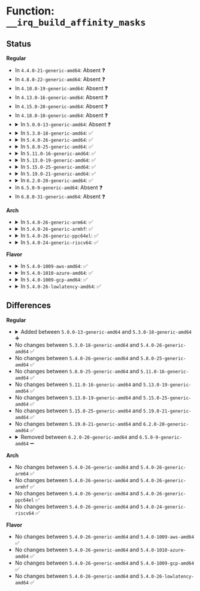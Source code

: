 # Function: <code>__irq_build_affinity_masks</code>

## Status
<b>Regular</b>
<ul>
<li>
In <code>4.4.0-21-generic-amd64</code>: Absent ❓
</li>
<li>
In <code>4.8.0-22-generic-amd64</code>: Absent ❓
</li>
<li>
In <code>4.10.0-19-generic-amd64</code>: Absent ❓
</li>
<li>
In <code>4.13.0-16-generic-amd64</code>: Absent ❓
</li>
<li>
In <code>4.15.0-20-generic-amd64</code>: Absent ❓
</li>
<li>
In <code>4.18.0-10-generic-amd64</code>: Absent ❓
</li>
<li>
<details>
<summary>In <code>5.0.0-13-generic-amd64</code>: Absent ❓</summary>

```json
{
  "name": "__irq_build_affinity_masks",
  "collision_type": "Unique Static",
  "inline_type": "Selective",
  "funcs": [
    {
      "addr": 18446744071579942512,
      "name": "__irq_build_affinity_masks",
      "external": false,
      "loc": "kernel/irq/affinity.c:97",
      "file": "kernel/irq/affinity.c",
      "inline": "not declared, inlined",
      "caller_inline": [],
      "caller_func": [
        "kernel/irq/affinity.c:irq_create_affinity_masks",
        "kernel/irq/affinity.c:irq_create_affinity_masks",
        "kernel/irq/affinity.c:irq_create_affinity_masks"
      ]
    }
  ],
  "symbols": [
    {
      "addr": 18446744071579942512,
      "name": "__irq_build_affinity_masks.isra.1",
      "section": ".text",
      "bind": "STB_LOCAL",
      "size": 1079
    }
  ]
}
```
</details>
</li>
<li>
<details>
<summary>In <code>5.3.0-18-generic-amd64</code>: ✅</summary>

```c
int __irq_build_affinity_masks(unsigned int startvec, unsigned int numvecs, unsigned int firstvec, cpumask_var_t * node_to_cpumask, const struct cpumask * cpu_mask, struct cpumask * nmsk, struct irq_affinity_desc * masks)
```

```json
{
  "name": "__irq_build_affinity_masks",
  "collision_type": "Unique Static",
  "inline_type": "No",
  "funcs": [
    {
      "addr": 18446744071579981280,
      "name": "__irq_build_affinity_masks",
      "external": false,
      "loc": "kernel/irq/affinity.c:97",
      "file": "kernel/irq/affinity.c",
      "inline": "seen, unknown",
      "caller_inline": [],
      "caller_func": [
        "kernel/irq/affinity.c:irq_create_affinity_masks",
        "kernel/irq/affinity.c:irq_create_affinity_masks",
        "kernel/irq/affinity.c:irq_create_affinity_masks"
      ]
    }
  ],
  "symbols": [
    {
      "addr": 18446744071579981280,
      "name": "__irq_build_affinity_masks",
      "section": ".text",
      "bind": "STB_LOCAL",
      "size": 1110
    }
  ]
}
```
</details>
</li>
<li>
<details>
<summary>In <code>5.4.0-26-generic-amd64</code>: ✅</summary>

```c
int __irq_build_affinity_masks(unsigned int startvec, unsigned int numvecs, unsigned int firstvec, cpumask_var_t * node_to_cpumask, const struct cpumask * cpu_mask, struct cpumask * nmsk, struct irq_affinity_desc * masks)
```

```json
{
  "name": "__irq_build_affinity_masks",
  "collision_type": "Unique Static",
  "inline_type": "No",
  "funcs": [
    {
      "addr": 18446744071580030944,
      "name": "__irq_build_affinity_masks",
      "external": false,
      "loc": "kernel/irq/affinity.c:247",
      "file": "kernel/irq/affinity.c",
      "inline": "seen, unknown",
      "caller_inline": [],
      "caller_func": [
        "kernel/irq/affinity.c:irq_create_affinity_masks",
        "kernel/irq/affinity.c:irq_create_affinity_masks"
      ]
    }
  ],
  "symbols": [
    {
      "addr": 18446744071580030944,
      "name": "__irq_build_affinity_masks",
      "section": ".text",
      "bind": "STB_LOCAL",
      "size": 1637
    }
  ]
}
```
</details>
</li>
<li>
<details>
<summary>In <code>5.8.0-25-generic-amd64</code>: ✅</summary>

```c
int __irq_build_affinity_masks(unsigned int startvec, unsigned int numvecs, unsigned int firstvec, cpumask_var_t * node_to_cpumask, const struct cpumask * cpu_mask, struct cpumask * nmsk, struct irq_affinity_desc * masks)
```

```json
{
  "name": "__irq_build_affinity_masks",
  "collision_type": "Unique Static",
  "inline_type": "No",
  "funcs": [
    {
      "addr": 18446744071580082384,
      "name": "__irq_build_affinity_masks",
      "external": false,
      "loc": "kernel/irq/affinity.c:247",
      "file": "kernel/irq/affinity.c",
      "inline": "seen, unknown",
      "caller_inline": [],
      "caller_func": [
        "kernel/irq/affinity.c:irq_build_affinity_masks",
        "kernel/irq/affinity.c:irq_build_affinity_masks"
      ]
    }
  ],
  "symbols": [
    {
      "addr": 18446744071580082384,
      "name": "__irq_build_affinity_masks",
      "section": ".text",
      "bind": "STB_LOCAL",
      "size": 822
    }
  ]
}
```
</details>
</li>
<li>
<details>
<summary>In <code>5.11.0-16-generic-amd64</code>: ✅</summary>

```c
int __irq_build_affinity_masks(unsigned int startvec, unsigned int numvecs, unsigned int firstvec, cpumask_var_t * node_to_cpumask, const struct cpumask * cpu_mask, struct cpumask * nmsk, struct irq_affinity_desc * masks)
```

```json
{
  "name": "__irq_build_affinity_masks",
  "collision_type": "Unique Static",
  "inline_type": "No",
  "funcs": [
    {
      "addr": 18446744071580064960,
      "name": "__irq_build_affinity_masks",
      "external": false,
      "loc": "kernel/irq/affinity.c:247",
      "file": "kernel/irq/affinity.c",
      "inline": "seen, unknown",
      "caller_inline": [],
      "caller_func": [
        "kernel/irq/affinity.c:irq_build_affinity_masks",
        "kernel/irq/affinity.c:irq_build_affinity_masks"
      ]
    }
  ],
  "symbols": [
    {
      "addr": 18446744071580064960,
      "name": "__irq_build_affinity_masks",
      "section": ".text",
      "bind": "STB_LOCAL",
      "size": 822
    }
  ]
}
```
</details>
</li>
<li>
<details>
<summary>In <code>5.13.0-19-generic-amd64</code>: ✅</summary>

```c
int __irq_build_affinity_masks(unsigned int startvec, unsigned int numvecs, unsigned int firstvec, cpumask_var_t * node_to_cpumask, const struct cpumask * cpu_mask, struct cpumask * nmsk, struct irq_affinity_desc * masks)
```

```json
{
  "name": "__irq_build_affinity_masks",
  "collision_type": "Unique Static",
  "inline_type": "No",
  "funcs": [
    {
      "addr": 18446744071580065408,
      "name": "__irq_build_affinity_masks",
      "external": false,
      "loc": "kernel/irq/affinity.c:247",
      "file": "kernel/irq/affinity.c",
      "inline": "seen, unknown",
      "caller_inline": [],
      "caller_func": [
        "kernel/irq/affinity.c:irq_build_affinity_masks",
        "kernel/irq/affinity.c:irq_build_affinity_masks"
      ]
    }
  ],
  "symbols": [
    {
      "addr": 18446744071580065408,
      "name": "__irq_build_affinity_masks",
      "section": ".text",
      "bind": "STB_LOCAL",
      "size": 1023
    }
  ]
}
```
</details>
</li>
<li>
<details>
<summary>In <code>5.15.0-25-generic-amd64</code>: ✅</summary>

```c
int __irq_build_affinity_masks(unsigned int startvec, unsigned int numvecs, unsigned int firstvec, cpumask_var_t * node_to_cpumask, const struct cpumask * cpu_mask, struct cpumask * nmsk, struct irq_affinity_desc * masks)
```

```json
{
  "name": "__irq_build_affinity_masks",
  "collision_type": "Unique Static",
  "inline_type": "No",
  "funcs": [
    {
      "addr": 18446744071580198880,
      "name": "__irq_build_affinity_masks",
      "external": false,
      "loc": "kernel/irq/affinity.c:247",
      "file": "kernel/irq/affinity.c",
      "inline": "seen, unknown",
      "caller_inline": [],
      "caller_func": [
        "kernel/irq/affinity.c:irq_build_affinity_masks",
        "kernel/irq/affinity.c:irq_build_affinity_masks"
      ]
    }
  ],
  "symbols": [
    {
      "addr": 18446744071580198880,
      "name": "__irq_build_affinity_masks",
      "section": ".text",
      "bind": "STB_LOCAL",
      "size": 1021
    }
  ]
}
```
</details>
</li>
<li>
<details>
<summary>In <code>5.19.0-21-generic-amd64</code>: ✅</summary>

```c
int __irq_build_affinity_masks(unsigned int startvec, unsigned int numvecs, unsigned int firstvec, cpumask_var_t * node_to_cpumask, const struct cpumask * cpu_mask, struct cpumask * nmsk, struct irq_affinity_desc * masks)
```

```json
{
  "name": "__irq_build_affinity_masks",
  "collision_type": "Unique Static",
  "inline_type": "No",
  "funcs": [
    {
      "addr": 18446744071580351984,
      "name": "__irq_build_affinity_masks",
      "external": false,
      "loc": "kernel/irq/affinity.c:247",
      "file": "kernel/irq/affinity.c",
      "inline": "seen, unknown",
      "caller_inline": [],
      "caller_func": [
        "kernel/irq/affinity.c:irq_build_affinity_masks",
        "kernel/irq/affinity.c:irq_build_affinity_masks"
      ]
    }
  ],
  "symbols": [
    {
      "addr": 18446744071580351984,
      "name": "__irq_build_affinity_masks",
      "section": ".text",
      "bind": "STB_LOCAL",
      "size": 1080
    }
  ]
}
```
</details>
</li>
<li>
<details>
<summary>In <code>6.2.0-20-generic-amd64</code>: ✅</summary>

```c
int __irq_build_affinity_masks(unsigned int startvec, unsigned int numvecs, unsigned int firstvec, cpumask_var_t * node_to_cpumask, const struct cpumask * cpu_mask, struct cpumask * nmsk, struct irq_affinity_desc * masks)
```

```json
{
  "name": "__irq_build_affinity_masks",
  "collision_type": "Unique Static",
  "inline_type": "No",
  "funcs": [
    {
      "addr": 18446744071580574288,
      "name": "__irq_build_affinity_masks",
      "external": false,
      "loc": "kernel/irq/affinity.c:247",
      "file": "kernel/irq/affinity.c",
      "inline": "seen, unknown",
      "caller_inline": [],
      "caller_func": [
        "kernel/irq/affinity.c:irq_build_affinity_masks",
        "kernel/irq/affinity.c:irq_build_affinity_masks"
      ]
    }
  ],
  "symbols": [
    {
      "addr": 18446744071580574288,
      "name": "__irq_build_affinity_masks",
      "section": ".text",
      "bind": "STB_LOCAL",
      "size": 1064
    }
  ]
}
```
</details>
</li>
<li>
In <code>6.5.0-9-generic-amd64</code>: Absent ❓
</li>
<li>
In <code>6.8.0-31-generic-amd64</code>: Absent ❓
</li>
</ul>
<b>Arch</b>
<ul>
<li>
<details>
<summary>In <code>5.4.0-26-generic-arm64</code>: ✅</summary>

```c
int __irq_build_affinity_masks(unsigned int startvec, unsigned int numvecs, unsigned int firstvec, cpumask_var_t * node_to_cpumask, const struct cpumask * cpu_mask, struct cpumask * nmsk, struct irq_affinity_desc * masks)
```

```json
{
  "name": "__irq_build_affinity_masks",
  "collision_type": "Unique Static",
  "inline_type": "No",
  "funcs": [
    {
      "addr": 18446603336491236008,
      "name": "__irq_build_affinity_masks",
      "external": false,
      "loc": "kernel/irq/affinity.c:247",
      "file": "kernel/irq/affinity.c",
      "inline": "seen, unknown",
      "caller_inline": [],
      "caller_func": [
        "kernel/irq/affinity.c:irq_create_affinity_masks",
        "kernel/irq/affinity.c:irq_create_affinity_masks"
      ]
    }
  ],
  "symbols": [
    {
      "addr": 18446603336491236008,
      "name": "__irq_build_affinity_masks",
      "section": ".text",
      "bind": "STB_LOCAL",
      "size": 1500
    }
  ]
}
```
</details>
</li>
<li>
<details>
<summary>In <code>5.4.0-26-generic-armhf</code>: ✅</summary>

```c
int __irq_build_affinity_masks(unsigned int startvec, unsigned int numvecs, unsigned int firstvec, cpumask_var_t * node_to_cpumask, const struct cpumask * cpu_mask, struct cpumask * nmsk, struct irq_affinity_desc * masks)
```

```json
{
  "name": "__irq_build_affinity_masks",
  "collision_type": "Unique Static",
  "inline_type": "No",
  "funcs": [
    {
      "addr": 3225249352,
      "name": "__irq_build_affinity_masks",
      "external": false,
      "loc": "kernel/irq/affinity.c:247",
      "file": "kernel/irq/affinity.c",
      "inline": "seen, unknown",
      "caller_inline": [],
      "caller_func": [
        "kernel/irq/affinity.c:irq_create_affinity_masks",
        "kernel/irq/affinity.c:irq_create_affinity_masks"
      ]
    }
  ],
  "symbols": [
    {
      "addr": 3225249352,
      "name": "__irq_build_affinity_masks",
      "section": ".text",
      "bind": "STB_LOCAL",
      "size": 1048
    }
  ]
}
```
</details>
</li>
<li>
<details>
<summary>In <code>5.4.0-26-generic-ppc64el</code>: ✅</summary>

```c
int __irq_build_affinity_masks(unsigned int startvec, unsigned int numvecs, unsigned int firstvec, cpumask_var_t * node_to_cpumask, const struct cpumask * cpu_mask, struct cpumask * nmsk, struct irq_affinity_desc * masks)
```

```json
{
  "name": "__irq_build_affinity_masks",
  "collision_type": "Unique Static",
  "inline_type": "No",
  "funcs": [
    {
      "addr": 13835058055284135680,
      "name": "__irq_build_affinity_masks",
      "external": false,
      "loc": "kernel/irq/affinity.c:247",
      "file": "kernel/irq/affinity.c",
      "inline": "seen, unknown",
      "caller_inline": [],
      "caller_func": [
        "kernel/irq/affinity.c:irq_build_affinity_masks",
        "kernel/irq/affinity.c:irq_build_affinity_masks"
      ]
    }
  ],
  "symbols": [
    {
      "addr": 13835058055284135680,
      "name": "__irq_build_affinity_masks",
      "section": ".text",
      "bind": "STB_LOCAL",
      "size": 1984
    }
  ]
}
```
</details>
</li>
<li>
<details>
<summary>In <code>5.4.0-24-generic-riscv64</code>: ✅</summary>

```c
int __irq_build_affinity_masks(unsigned int startvec, unsigned int numvecs, unsigned int firstvec, cpumask_var_t * node_to_cpumask, const struct cpumask * cpu_mask, struct cpumask * nmsk, struct irq_affinity_desc * masks)
```

```json
{
  "name": "__irq_build_affinity_masks",
  "collision_type": "Unique Static",
  "inline_type": "No",
  "funcs": [
    {
      "addr": 18446743936271766956,
      "name": "__irq_build_affinity_masks",
      "external": false,
      "loc": "kernel/irq/affinity.c:247",
      "file": "kernel/irq/affinity.c",
      "inline": "seen, unknown",
      "caller_inline": [],
      "caller_func": [
        "kernel/irq/affinity.c:irq_create_affinity_masks",
        "kernel/irq/affinity.c:irq_create_affinity_masks"
      ]
    }
  ],
  "symbols": [
    {
      "addr": 18446743936271766956,
      "name": "__irq_build_affinity_masks",
      "section": ".text",
      "bind": "STB_LOCAL",
      "size": 726
    }
  ]
}
```
</details>
</li>
</ul>
<b>Flavor</b>
<ul>
<li>
<details>
<summary>In <code>5.4.0-1009-aws-amd64</code>: ✅</summary>

```c
int __irq_build_affinity_masks(unsigned int startvec, unsigned int numvecs, unsigned int firstvec, cpumask_var_t * node_to_cpumask, const struct cpumask * cpu_mask, struct cpumask * nmsk, struct irq_affinity_desc * masks)
```

```json
{
  "name": "__irq_build_affinity_masks",
  "collision_type": "Unique Static",
  "inline_type": "No",
  "funcs": [
    {
      "addr": 18446744071579999680,
      "name": "__irq_build_affinity_masks",
      "external": false,
      "loc": "kernel/irq/affinity.c:247",
      "file": "kernel/irq/affinity.c",
      "inline": "seen, unknown",
      "caller_inline": [],
      "caller_func": [
        "kernel/irq/affinity.c:irq_create_affinity_masks",
        "kernel/irq/affinity.c:irq_create_affinity_masks"
      ]
    }
  ],
  "symbols": [
    {
      "addr": 18446744071579999680,
      "name": "__irq_build_affinity_masks",
      "section": ".text",
      "bind": "STB_LOCAL",
      "size": 1637
    }
  ]
}
```
</details>
</li>
<li>
<details>
<summary>In <code>5.4.0-1010-azure-amd64</code>: ✅</summary>

```c
int __irq_build_affinity_masks(unsigned int startvec, unsigned int numvecs, unsigned int firstvec, cpumask_var_t * node_to_cpumask, const struct cpumask * cpu_mask, struct cpumask * nmsk, struct irq_affinity_desc * masks)
```

```json
{
  "name": "__irq_build_affinity_masks",
  "collision_type": "Unique Static",
  "inline_type": "No",
  "funcs": [
    {
      "addr": 18446744071579938352,
      "name": "__irq_build_affinity_masks",
      "external": false,
      "loc": "kernel/irq/affinity.c:247",
      "file": "kernel/irq/affinity.c",
      "inline": "seen, unknown",
      "caller_inline": [],
      "caller_func": [
        "kernel/irq/affinity.c:irq_create_affinity_masks",
        "kernel/irq/affinity.c:irq_create_affinity_masks"
      ]
    }
  ],
  "symbols": [
    {
      "addr": 18446744071579938352,
      "name": "__irq_build_affinity_masks",
      "section": ".text",
      "bind": "STB_LOCAL",
      "size": 1637
    }
  ]
}
```
</details>
</li>
<li>
<details>
<summary>In <code>5.4.0-1009-gcp-amd64</code>: ✅</summary>

```c
int __irq_build_affinity_masks(unsigned int startvec, unsigned int numvecs, unsigned int firstvec, cpumask_var_t * node_to_cpumask, const struct cpumask * cpu_mask, struct cpumask * nmsk, struct irq_affinity_desc * masks)
```

```json
{
  "name": "__irq_build_affinity_masks",
  "collision_type": "Unique Static",
  "inline_type": "No",
  "funcs": [
    {
      "addr": 18446744071579991216,
      "name": "__irq_build_affinity_masks",
      "external": false,
      "loc": "kernel/irq/affinity.c:247",
      "file": "kernel/irq/affinity.c",
      "inline": "seen, unknown",
      "caller_inline": [],
      "caller_func": [
        "kernel/irq/affinity.c:irq_create_affinity_masks",
        "kernel/irq/affinity.c:irq_create_affinity_masks"
      ]
    }
  ],
  "symbols": [
    {
      "addr": 18446744071579991216,
      "name": "__irq_build_affinity_masks",
      "section": ".text",
      "bind": "STB_LOCAL",
      "size": 1637
    }
  ]
}
```
</details>
</li>
<li>
<details>
<summary>In <code>5.4.0-26-lowlatency-amd64</code>: ✅</summary>

```c
int __irq_build_affinity_masks(unsigned int startvec, unsigned int numvecs, unsigned int firstvec, cpumask_var_t * node_to_cpumask, const struct cpumask * cpu_mask, struct cpumask * nmsk, struct irq_affinity_desc * masks)
```

```json
{
  "name": "__irq_build_affinity_masks",
  "collision_type": "Unique Static",
  "inline_type": "No",
  "funcs": [
    {
      "addr": 18446744071580037952,
      "name": "__irq_build_affinity_masks",
      "external": false,
      "loc": "kernel/irq/affinity.c:247",
      "file": "kernel/irq/affinity.c",
      "inline": "seen, unknown",
      "caller_inline": [],
      "caller_func": [
        "kernel/irq/affinity.c:irq_create_affinity_masks",
        "kernel/irq/affinity.c:irq_create_affinity_masks"
      ]
    }
  ],
  "symbols": [
    {
      "addr": 18446744071580037952,
      "name": "__irq_build_affinity_masks",
      "section": ".text",
      "bind": "STB_LOCAL",
      "size": 1637
    }
  ]
}
```
</details>
</li>
</ul>

## Differences
<b>Regular</b>
<ul>
<li>
<details>
<summary>Added between <code>5.0.0-13-generic-amd64</code> and <code>5.3.0-18-generic-amd64</code> ➕</summary>

```c
int __irq_build_affinity_masks(unsigned int startvec, unsigned int numvecs, unsigned int firstvec, cpumask_var_t * node_to_cpumask, const struct cpumask * cpu_mask, struct cpumask * nmsk, struct irq_affinity_desc * masks)
```
</details>
</li>
<li>
No changes between <code>5.3.0-18-generic-amd64</code> and <code>5.4.0-26-generic-amd64</code> ✅
</li>
<li>
No changes between <code>5.4.0-26-generic-amd64</code> and <code>5.8.0-25-generic-amd64</code> ✅
</li>
<li>
No changes between <code>5.8.0-25-generic-amd64</code> and <code>5.11.0-16-generic-amd64</code> ✅
</li>
<li>
No changes between <code>5.11.0-16-generic-amd64</code> and <code>5.13.0-19-generic-amd64</code> ✅
</li>
<li>
No changes between <code>5.13.0-19-generic-amd64</code> and <code>5.15.0-25-generic-amd64</code> ✅
</li>
<li>
No changes between <code>5.15.0-25-generic-amd64</code> and <code>5.19.0-21-generic-amd64</code> ✅
</li>
<li>
No changes between <code>5.19.0-21-generic-amd64</code> and <code>6.2.0-20-generic-amd64</code> ✅
</li>
<li>
<details>
<summary>Removed between <code>6.2.0-20-generic-amd64</code> and <code>6.5.0-9-generic-amd64</code> ➖</summary>

```c
int __irq_build_affinity_masks(unsigned int startvec, unsigned int numvecs, unsigned int firstvec, cpumask_var_t * node_to_cpumask, const struct cpumask * cpu_mask, struct cpumask * nmsk, struct irq_affinity_desc * masks)
```
</details>
</li>
</ul>
<b>Arch</b>
<ul>
<li>
No changes between <code>5.4.0-26-generic-amd64</code> and <code>5.4.0-26-generic-arm64</code> ✅
</li>
<li>
No changes between <code>5.4.0-26-generic-amd64</code> and <code>5.4.0-26-generic-armhf</code> ✅
</li>
<li>
No changes between <code>5.4.0-26-generic-amd64</code> and <code>5.4.0-26-generic-ppc64el</code> ✅
</li>
<li>
No changes between <code>5.4.0-26-generic-amd64</code> and <code>5.4.0-24-generic-riscv64</code> ✅
</li>
</ul>
<b>Flavor</b>
<ul>
<li>
No changes between <code>5.4.0-26-generic-amd64</code> and <code>5.4.0-1009-aws-amd64</code> ✅
</li>
<li>
No changes between <code>5.4.0-26-generic-amd64</code> and <code>5.4.0-1010-azure-amd64</code> ✅
</li>
<li>
No changes between <code>5.4.0-26-generic-amd64</code> and <code>5.4.0-1009-gcp-amd64</code> ✅
</li>
<li>
No changes between <code>5.4.0-26-generic-amd64</code> and <code>5.4.0-26-lowlatency-amd64</code> ✅
</li>
</ul>
